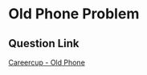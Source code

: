 # Old Phone Problem

## Question Link

[Careercup - Old Phone](https://www.careercup.com/question?id=5680648437104640)

